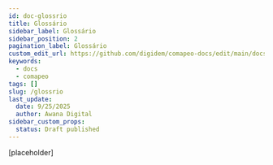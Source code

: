 ```yaml
---
id: doc-glossrio
title: Glossário
sidebar_label: Glossário
sidebar_position: 2
pagination_label: Glossário
custom_edit_url: https://github.com/digidem/comapeo-docs/edit/main/docs/instalando-e-desinstalando-o-comapeo/glossrio.md
keywords:
  - docs
  - comapeo
tags: []
slug: /glossrio
last_update:
  date: 9/25/2025
  author: Awana Digital
sidebar_custom_props:
  status: Draft published
---
```


[placeholder]

